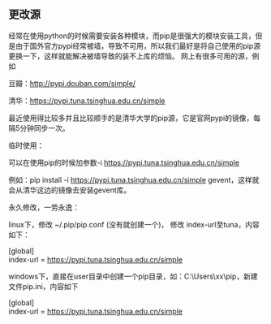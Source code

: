 ## 更改源
经常在使用python的时候需要安装各种模块，而pip是很强大的模块安装工具，但是由于国外官方pypi经常被墙，导致不可用，所以我们最好是将自己使用的pip源更换一下，这样就能解决被墙导致的装不上库的烦恼。
网上有很多可用的源，例如

豆瓣：http://pypi.douban.com/simple/

清华：https://pypi.tuna.tsinghua.edu.cn/simple

最近使用得比较多并且比较顺手的是清华大学的pip源，它是官网pypi的镜像，每隔5分钟同步一次。

临时使用：

可以在使用pip的时候加参数-i https://pypi.tuna.tsinghua.edu.cn/simple

例如：pip install -i https://pypi.tuna.tsinghua.edu.cn/simple gevent，这样就会从清华这边的镜像去安装gevent库。

永久修改，一劳永逸：

linux下，修改 ~/.pip/pip.conf (没有就创建一个)， 修改 index-url至tuna，内容如下：

 [global]  
 index-url = https://pypi.tuna.tsinghua.edu.cn/simple

windows下，直接在user目录中创建一个pip目录，如：C:\Users\xx\pip，新建文件pip.ini，内容如下

 [global]  
 index-url = https://pypi.tuna.tsinghua.edu.cn/simple
